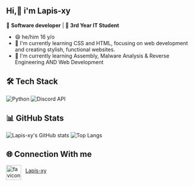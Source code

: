 ## Hi,👋 i'm Lapis-xy 

🎯 **Software developer** | 🤖 **3rd Year IT Student**
- 😄 he/him 16 y/o
- 🔭 I'm currently learning CSS and HTML, focusing on web development and creating stylish, functional websites.
- 🌱 I'm currently learning Assembly, Malware Analysis & Reverse Engineering AND Web Development

## 🛠️ **Tech Stack**

![Python](https://img.shields.io/badge/Python-3776AB?style=for-the-badge&logo=python&logoColor=white)
![Discord API](https://img.shields.io/badge/Discord-7289DA?style=for-the-badge&logo=discord&logoColor=white)



## 📊 **GitHub Stats**


![Lapis-xy's GitHub stats](https://github-readme-stats.vercel.app/api?username=Lapis-xy&show_icons=true&theme=dark&hide_title=true)
![Top Langs](https://github-readme-stats.vercel.app/api/top-langs/?username=Lapis-xy&layout=compact&theme=radical)


## 🌐 **Connection With me**

<p align="left">
  <img src="https://github.com/user-attachments/assets/4cd2d4da-0e3b-42cc-93ee-910625fe611e" alt="favicon" width="40" height="40" align="middle">
  &nbsp;
  <a href="https://Lapis-xy.github.io" >Lapis-xy</a>
</p>



<!--
**Lapis-xy/Lapis-xy** is a ✨ _special_ ✨ repository because its `README.md` (this file) appears on your GitHub profile.

Here are some ideas to get you started:

- 🔭 I’m currently working on ...
- 🌱 I’m currently learning ...
- 👯 I’m looking to collaborate on ...
- 🤔 I’m looking for help with ...
- 💬 Ask me about ...
- 📫 How to reach me: ...
- 😄 Pronouns: ...
- ⚡ Fun fact: ...
-->

